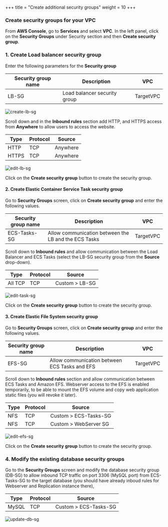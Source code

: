 +++
title = "Create additional security groups"
weight = 10
+++


### Create security groups for your VPC

From **AWS Console**, go to **Services** and select **VPC**. In the left panel, click on the **Security Groups** under Security section and then **Create security group**.

### 1. Create Load balancer security group

Enter the following parameters for the **Security group** 


| Security group name    | Description      								   | VPC            |
| ---------------------- | ---------------- |----------------------------------|
| LB-SG                  | Load balancer security group            | TargetVPC  |

![create-lb-sg](/ecs/create-lb-sg.png)

Scroll down and in the **Inbound rules** section add HTTP, and HTTPS access from **Anywhere** to allow users to access the website.

| Type    | Protocol      								   | Source            |
| ---------------------- | ---------------- |----------------|
| HTTP                | TCP            | Anywhere   |
| HTTPS               | TCP            | Anywhere   |

![edit-lb-sg](/ecs/edit-lb-sg.png)

Click on the **Create security group** button to create the security group.

#### 2. Create Elastic Container Service Task security group

Go to **Security Groups** screen, click on **Create security group** and enter the following values.

| Security group name    | Description      								   | VPC            |
| ---------------------- | ---------------- |----------------------------------|
| ECS-Tasks-SG           | Allow communication between the LB and the ECS Tasks| TargetVPC  |

Scroll down to **Inbound rules** and allow communication between the Load Balancer and ECS Tasks (select the LB-SG security group from the **Source** drop-down).

| Type    | Protocol      								   | Source            |
| ---------------------- | ---------------- |----------------|
| All TCP                | TCP            | Custom > LB-SG   |

![edit-task-sg](/ecs/edit-task-sg.png)

Click on the **Create security group** button to create the security group.

#### 3. Create Elastic File System security group

Go to **Security Groups** screen, click on **Create security group** and enter the following values.

| Security group name    | Description      								   | VPC            |
| ---------------------- | ---------------- |----------------------------------|
| EFS-SG                 | Allow communication between ECS Tasks and EFS       | TargetVPC  |

Scroll down to **Inbound rules** section and allow communication between ECS Tasks and Amazon EFS. Webserver access to the EFS is enabled temporarily, to be able to mount the EFS volume and copy web application static files (you will revoke it later).

| Type    | Protocol      								   | Source            |
| ---------------------- | ---------------- |----------------|
| NFS                | TCP            | Custom > ECS-Tasks-SG  |
| NFS                | TCP    | Custom > WebServer SG  |

![edit-efs-sg](/ecs/edit-efs-sg.png)

Click on the **Create security group** button to create the security group.

### 4. Modify the existing database security groups

Go to the **Security Groups** screen and modify the database security group (DB-SG) to allow inbound TCP traffic on port 3306 (MySQL port) from ECS-Tasks-SG to the target database (you should have already inboud rules for Webserver and Replication instance there),

| Type    | Protocol      								   | Source            |
| ---------------------- | ---------------- |----------------|
| MySQL                | TCP            | Custom > ECS-Tasks-SG   |


![update-db-sg](/ecs/update-db-sg.png)
